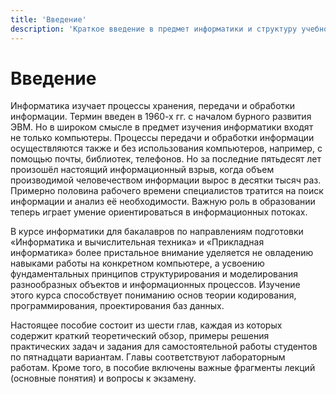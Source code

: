 ```yaml
---
title: 'Введение'
description: 'Краткое введение в предмет информатики и структуру учебного пособия.'
---
```


# Введение

Информатика изучает процессы хранения, передачи и обработки информации. Термин введен в 1960-х гг. с началом бурного развития ЭВМ. Но в широком смысле в предмет изучения информатики входят не только компьютеры. Процессы передачи и обработки информации осуществляются также и без использования компьютеров, например, с помощью почты, библиотек, телефонов. Но за последние пятьдесят лет произошёл настоящий информационный взрыв, когда объем производимой человечеством информации вырос в десятки тысяч раз. Примерно половина рабочего времени специалистов тратится на поиск информации и анализ её необходимости. Важную роль в образовании теперь играет умение ориентироваться в информационных потоках.

В курсе информатики для бакалавров по направлениям подготовки «Информатика и вычислительная техника» и «Прикладная информатика» более пристальное внимание уделяется не овладению навыками работы на конкретном компьютере, а усвоению фундаментальных принципов структурирования и моделирования разнообразных объектов и информационных процессов. Изучение этого курса способствует пониманию основ теории кодирования, программирования, проектирования баз данных.

Настоящее пособие состоит из шести глав, каждая из которых содержит краткий теоретический обзор, примеры решения практических задач и задания для самостоятельной работы студентов по пятнадцати вариантам. Главы соответствуют лабораторным работам. Кроме того, в пособие включены важные фрагменты лекций (основные понятия) и вопросы к экзамену.
